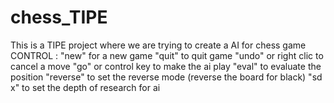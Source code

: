 # chess_TIPE
This is a TIPE project where we are trying to create a AI for chess game
CONTROL :
"new" for a new game
"quit" to quit game
"undo" or right clic to cancel a move
"go" or control key to make the ai play
"eval" to evaluate the position
"reverse" to set the reverse mode (reverse the board for black)
"sd x" to set the depth of research for ai

